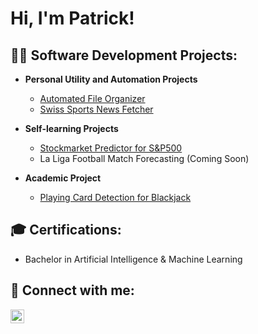 <h1>Hi, I'm Patrick! <br/><a href="https://github.com/patrickmartins31"></a></h1>

<h2>👨‍💻 Software Development Projects: </h2>

- <b> Personal Utility and Automation Projects</b> 
  - [Automated File Organizer](https://github.com/PatrickMartins31/AutomatedFileOrganizer)
  - [Swiss Sports News Fetcher](https://github.com/PatrickMartins31/SwissSportsNewsFetcher)
  
- <b>Self-learning Projects</b>
  - [Stockmarket Predictor for S&P500](https://github.com/PatrickMartins31/StockmarketPredictorS-P500)
  - La Liga Football Match Forecasting (Coming Soon)


- <b>Academic Project </b>
  - [Playing Card Detection for Blackjack](https://github.com/PatrickMartins31/PlayingCardsDetectionBlackJack)

<h2> 🎓 Certifications: </h2>

  - Bachelor in Artificial Intelligence & Machine Learning
  
<h2> 🤳 Connect with me:</h2>

[<img align="left" alt="PatrickMartins | LinkedIn" width="22px" src="https://cdn.jsdelivr.net/npm/simple-icons@v3/icons/linkedin.svg" />][linkedin]

[linkedin]: https://www.linkedin.com/in/patrick-m-2a9058aa/

